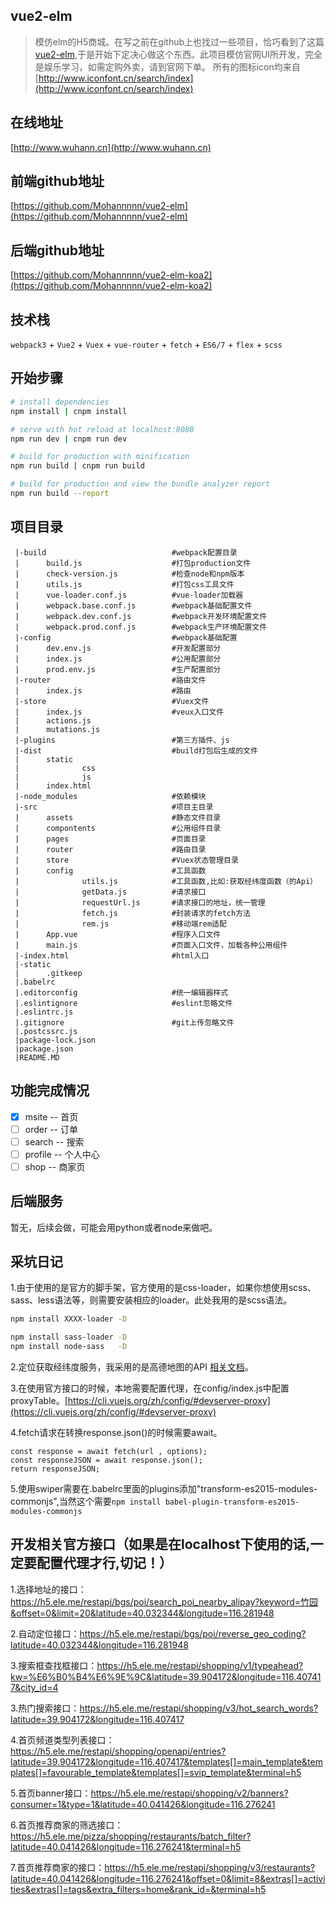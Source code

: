 ## vue2-elm
> 模仿elm的H5商城。在写之前在github上也找过一些项目，恰巧看到了这篇[vue2-elm](https://github.com/bailicangdu/vue2-elm),于是开始下定决心做这个东西。此项目模仿官网UI所开发，完全是娱乐学习，如需定购外卖，请到官网下单。
> 所有的图标icon均来自[http://www.iconfont.cn/search/index](http://www.iconfont.cn/search/index)

## 在线地址
[http://www.wuhann.cn](http://www.wuhann.cn)

## 前端github地址
[https://github.com/Mohannnnn/vue2-elm](https://github.com/Mohannnnn/vue2-elm)

## 后端github地址
[https://github.com/Mohannnnn/vue2-elm-koa2](https://github.com/Mohannnnn/vue2-elm-koa2)

## 技术栈

`webpack3` + `Vue2` + `Vuex` + `vue-router` + `fetch` + `ES6/7` + `flex` + `scss`

## 开始步骤

``` bash
# install dependencies
npm install | cnpm install

# serve with hot reload at localhost:8080
npm run dev | cnpm run dev

# build for production with minification
npm run build | cnpm run build

# build for production and view the bundle analyzer report
npm run build --report
```

## 项目目录

```
 |-build                            #webpack配置目录
 |      build.js                    #打包production文件
 |      check-version.js            #检查node和npm版本
 |      utils.js                    #打包css工具文件
 |      vue-loader.conf.js          #vue-loader加载器
 |      webpack.base.conf.js        #webpack基础配置文件
 |      webpack.dev.conf.js         #webpack开发环境配置文件
 |      webpack.prod.conf.js        #webpack生产环境配置文件
 |-config                           #webpack基础配置
 |      dev.env.js                  #开发配置部分    
 |      index.js                    #公用配置部分
 |      prod.env.js                 #生产配置部分
 |-router                           #路由文件
 |      index.js                    #路由
 |-store                            #Vuex文件
 |      index.js                    #veux入口文件
 |      actions.js                  
 |      mutations.js                
 |-plugins                          #第三方插件、js
 |-dist                             #build打包后生成的文件
 |      static
 |              css
 |              js
 |      index.html
 |-node_modules                     #依赖模块
 |-src                              #项目主目录
 |      assets                      #静态文件目录
 |      compontents                 #公用组件目录
 |      pages                       #页面目录
 |      router                      #路由目录
 |      store                       #Vuex状态管理目录
 |      config                      #工具函数
 |              utils.js            #工具函数,比如:获取经纬度函数（的Api）
 |              getData.js          #请求接口
 |              requestUrl.js       #请求接口的地址，统一管理
 |              fetch.js            #封装请求的fetch方法
 |              rem.js              #移动端rem适配
 |      App.vue                     #程序入口文件
 |      main.js                     #页面入口文件，加载各种公用组件
 |-index.html                       #html入口
 |-static
 |      .gitkeep
 |.babelrc                          
 |.editorconfig                     #统一编辑器样式
 |.eslintignore                     #eslint忽略文件
 |.eslintrc.js                      
 |.gitignore                        #git上传忽略文件
 |.postcssrc.js                     
 |package-lock.json                 
 |package.json                          
 |README.MD
```
## 功能完成情况

- [x] msite       -- 首页
- [ ] order       -- 订单
- [ ] search      -- 搜索
- [ ] profile     -- 个人中心
- [ ] shop        -- 商家页

## 后端服务

暂无，后续会做，可能会用python或者node来做吧。

## 采坑日记

1.由于使用的是官方的脚手架，官方使用的是css-loader，如果你想使用scss、sass、less语法等，则需要安装相应的loader。此处我用的是scss语法。

``` bash
npm install XXXX-loader -D

npm install sass-loader -D
npm install node-sass   -D
```
2.定位获取经纬度服务，我采用的是高德地图的API [相关文档](https://lbs.amap.com/api/javascript-api/example/location/browser-location)。

3.在使用官方接口的时候，本地需要配置代理，在config/index.js中配置proxyTable。[https://cli.vuejs.org/zh/config/#devserver-proxy](https://cli.vuejs.org/zh/config/#devserver-proxy)

4.fetch请求在转换response.json()的时候需要await。
```
const response = await fetch(url , options);
const responseJSON = await response.json();
return responseJSON;
```
5.使用swiper需要在.babelrc里面的plugins添加"transform-es2015-modules-commonjs",当然这个需要`npm install babel-plugin-transform-es2015-modules-commonjs`

## 开发相关官方接口（如果是在localhost下使用的话,一定要配置代理才行,切记！）

1.选择地址的接口：https://h5.ele.me/restapi/bgs/poi/search_poi_nearby_alipay?keyword=竹园&offset=0&limit=20&latitude=40.032344&longitude=116.281948

2.自动定位接口：https://h5.ele.me/restapi/bgs/poi/reverse_geo_coding?latitude=40.032344&longitude=116.281948

3.搜索框查找框接口：https://h5.ele.me/restapi/shopping/v1/typeahead?kw=%E6%B0%B4%E6%9E%9C&latitude=39.904172&longitude=116.407417&city_id=4

3.热门搜索接口：https://h5.ele.me/restapi/shopping/v3/hot_search_words?latitude=39.904172&longitude=116.407417 

4.首页频道类型列表接口：https://h5.ele.me/restapi/shopping/openapi/entries?latitude=39.904172&longitude=116.407417&templates[]=main_template&templates[]=favourable_template&templates[]=svip_template&terminal=h5

5.首页banner接口：https://h5.ele.me/restapi/shopping/v2/banners?consumer=1&type=1&latitude=40.041426&longitude=116.276241

6.首页推荐商家的筛选接口：https://h5.ele.me/pizza/shopping/restaurants/batch_filter?latitude=40.041426&longitude=116.276241&terminal=h5

7.首页推荐商家的接口：https://h5.ele.me/restapi/shopping/v3/restaurants?latitude=40.041426&longitude=116.276241&offset=0&limit=8&extras[]=activities&extras[]=tags&extra_filters=home&rank_id=&terminal=h5
